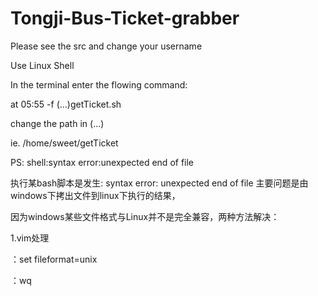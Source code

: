 Tongji-Bus-Ticket-grabber
=========================

Please see the src and change your username

Use Linux Shell

In the terminal enter the flowing command:

at 05:55 -f (...)getTicket.sh

change the path in (...)

ie.
/home/sweet/getTicket

PS:
shell:syntax error:unexpected end of file
 
执行某bash脚本是发生: syntax error: unexpected end of file
主要问题是由windows下拷出文件到linux下执行的结果，
 
因为windows某些文件格式与Linux并不是完全兼容，两种方法解决：
 
1.vim处理
 
：set fileformat=unix
 
：wq